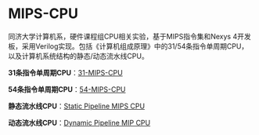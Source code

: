 # MIPS-CPU

同济大学计算机系，硬件课程组CPU相关实验，基于MIPS指令集和Nexys 4开发板，采用Verilog实现。包括《计算机组成原理》中的31/54条指令单周期CPU，以及计算机系统结构的静态/动态流水线CPU。

**31条指令单周期CPU**：[31-MIPS-CPU](https://github.com/Storm-Rage0/31-MIPS-CPU)

**54条指令单周期CPU**：[54-MIPS-CPU](https://github.com/Storm-Rage0/54-MIPS-CPU)

**静态流水线CPU**：[Static Pipeline MIPS CPU](https://github.com/Storm-Rage0/MIPS-CPU/tree/main/Static%20Pipeline%20MIPS%20CPU)

**动态流水线CPU**：[Dynamic Pipeline MIP CPU](https://github.com/Storm-Rage0/MIPS-CPU/tree/main/Dynamic%20Pipeline%20MIPS%20CPU)
